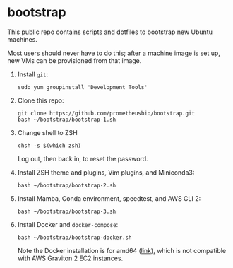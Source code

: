 # bootstrap

This public repo contains scripts and dotfiles to bootstrap new Ubuntu machines.

Most users should never have to do this; after a machine image is set up, new VMs can be provisioned from that image.

1. Install `git`:
    ```
    sudo yum groupinstall 'Development Tools'
    ```

1. Clone this repo:
    ```
    git clone https://github.com/prometheusbio/bootstrap.git
    bash ~/bootstrap/bootstrap-1.sh
    ```

1. Change shell to ZSH
    ```
    chsh -s $(which zsh)
    ```

    Log out, then back in, to reset the password.

1. Install ZSH theme and plugins, Vim plugins, and Miniconda3:
    ```
    bash ~/bootstrap/bootstrap-2.sh
    ```

1. Install Mamba, Conda environment, speedtest, and AWS CLI 2:
    ```
    bash ~/bootstrap/bootstrap-3.sh
    ```

1. Install Docker and `docker-compose`:
    ```
    bash ~/bootstrap/bootstrap-docker.sh
    ```
    Note the Docker installation is for amd64 ([link](https://docs.docker.com/engine/install/ubuntu/)), which is not compatible with AWS Graviton 2 EC2 instances.
